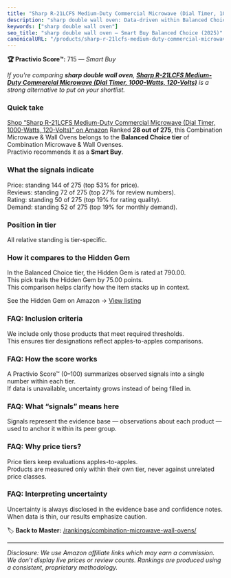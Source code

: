 ```yaml
---
title: "Sharp R-21LCFS Medium-Duty Commercial Microwave (Dial Timer, 1000-Watts, 120-Volts)"
description: "sharp double wall oven: Data-driven within Balanced Choice ranking using the Practivio Score™. Positioned by quality, value, demand, findability, momentum."
keywords: ["sharp double wall oven"]
seo_title: "sharp double wall oven — Smart Buy Balanced Choice (2025)"
canonicalURL: "/products/sharp-r-21lcfs-medium-duty-commercial-microwave-dial-timer-1000-watts-120-volts-B00BDF5ZNS/"
---
```


**🏆 Practivio Score™:** 715 — _Smart Buy_


*If you're comparing **sharp double wall oven**, **[Sharp R-21LCFS Medium-Duty Commercial Microwave (Dial Timer, 1000-Watts, 120-Volts)](https://www.amazon.com/dp/B00BDF5ZNS?tag=practivio-20)** is a strong alternative to put on your shortlist.*
### Quick take
[Shop “Sharp R-21LCFS Medium-Duty Commercial Microwave (Dial Timer, 1000-Watts, 120-Volts)” on Amazon](https://www.amazon.com/dp/B00BDF5ZNS?tag=practivio-20)
Ranked **28 out of 275**, this Combination Microwave & Wall Ovens belongs to the **Balanced Choice tier** of Combination Microwave & Wall Ovenses.  
Practivio recommends it as a **Smart Buy**.

### What the signals indicate
Price: standing 144 of 275 (top 53% for price).  
Reviews: standing 72 of 275 (top 27% for review numbers).  
Rating: standing 50 of 275 (top 19% for rating quality).  
Demand: standing 52 of 275 (top 19% for monthly demand).

### Position in tier
All relative standing is tier-specific.

### How it compares to the Hidden Gem
In the Balanced Choice tier, the Hidden Gem is rated at 790.00.  
This pick trails the Hidden Gem by 75.00 points.  
This comparison helps clarify how the item stacks up in context.  

See the Hidden Gem on Amazon → [View listing](https://www.amazon.com/dp/B07JYNPTX3?tag=practivio-20)

### FAQ: Inclusion criteria
We include only those products that meet required thresholds.  
This ensures tier designations reflect apples-to-apples comparisons.

### FAQ: How the score works
A Practivio Score™ (0–100) summarizes observed signals into a single number within each tier.  
If data is unavailable, uncertainty grows instead of being filled in.

### FAQ: What “signals” means here
Signals represent the evidence base — observations about each product — used to anchor it within its peer group.

### FAQ: Why price tiers?
Price tiers keep evaluations apples-to-apples.  
Products are measured only within their own tier, never against unrelated price classes.

### FAQ: Interpreting uncertainty
Uncertainty is always disclosed in the evidence base and confidence notes.  
When data is thin, our results emphasize caution.


🏷️ **Back to Master:** [/rankings/combination-microwave-wall-ovens/](/rankings/combination-microwave-wall-ovens/)

---
_Disclosure: We use Amazon affiliate links which may earn a commission. We don’t display live prices or review counts. Rankings are produced using a consistent, proprietary methodology._
